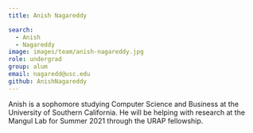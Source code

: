 ```yaml
---
title: Anish Nagareddy

search:
  - Anish
  - Nagareddy
image: images/team/anish-nagareddy.jpg
role: undergrad
group: alum
email: nagaredd@usc.edu
github: AnishNagareddy
---
```


Anish is a sophomore studying Computer Science and Business at the University of Southern California. He will be helping with research at the Mangul Lab for Summer 2021 through the URAP fellowship.
